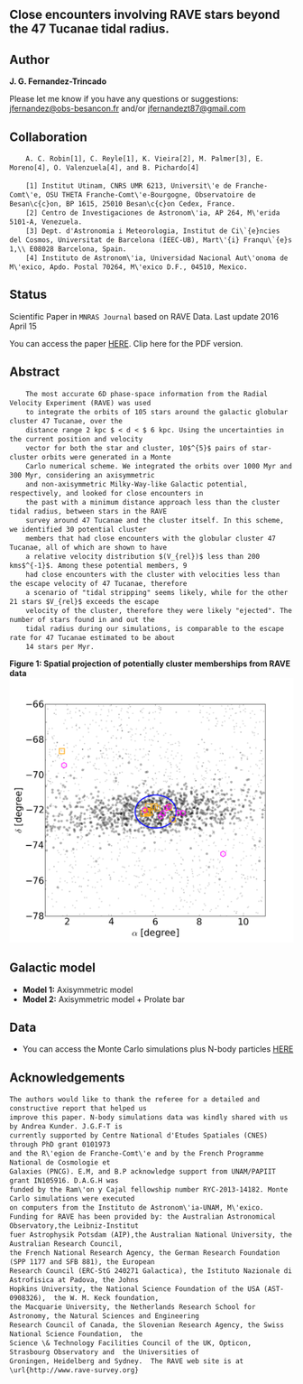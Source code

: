 Close encounters involving RAVE stars beyond the 47 Tucanae tidal radius.
---



Author
---

**J. G. Fernandez-Trincado**

Please let me know if you have any questions or suggestions: jfernandez@obs-besancon.fr and/or jfernandezt87@gmail.com

Collaboration
---

        A. C. Robin[1], C. Reyle[1], K. Vieira[2], M. Palmer[3], E. Moreno[4], O. Valenzuela[4], and B. Pichardo[4]
        
        [1] Institut Utinam, CNRS UMR 6213, Universit\'e de Franche-Comt\'e, OSU THETA Franche-Comt\'e-Bourgogne, Observatoire de Besan\c{c}on, BP 1615, 25010 Besan\c{c}on Cedex, France.
        [2] Centro de Investigaciones de Astronom\'ia, AP 264, M\'erida 5101-A, Venezuela.
        [3] Dept. d'Astronomia i Meteorologia, Institut de Ci\`{e}ncies del Cosmos, Universitat de Barcelona (IEEC-UB), Mart\'{i} Franqu\`{e}s 1,\\ E08028 Barcelona, Spain.
        [4] Instituto de Astronom\'ia, Universidad Nacional Aut\'onoma de M\'exico, Apdo. Postal 70264, M\'exico D.F., 04510, Mexico.

Status
---

Scientific Paper in `MNRAS Journal` based on RAVE Data. Last update 2016 April 15

You can access the paper [HERE](https://github.com/Fernandez-Trincado/47Tucanae-NbodySimulations/blob/master/MNRAS47Tucanae.pdf). Clip here for the PDF version.

Abstract
---

        The most accurate 6D phase-space information from the Radial Velocity Experiment (RAVE) was used
        to integrate the orbits of 105 stars around the galactic globular cluster 47 Tucanae, over the 
        distance range 2 kpc $ < d < $ 6 kpc. Using the uncertainties in the current position and velocity 
        vector for both the star and cluster, 10$^{5}$ pairs of star-cluster orbits were generated in a Monte 
        Carlo numerical scheme. We integrated the orbits over 1000 Myr and 300 Myr, considering an axisymmetric 
        and non-axisymmetric Milky-Way-like Galactic potential, respectively, and looked for close encounters in 
        the past with a minimum distance approach less than the cluster tidal radius, between stars in the RAVE 
        survey around 47 Tucanae and the cluster itself. In this scheme, we identified 30 potential cluster 
        members that had close encounters with the globular cluster 47 Tucanae, all of which are shown to have 
        a relative velocity distribution $(V_{rel})$ less than 200 kms$^{-1}$. Among these potential members, 9 
        had close encounters with the cluster with velocities less than the escape velocity of 47 Tucanae, therefore 
        a scenario of "tidal stripping" seems likely, while for the other 21 stars $V_{rel}$ exceeds the escape 
        velocity of the cluster, therefore they were likely "ejected". The number of stars found in and out the 
        tidal radius during our simulations, is comparable to the escape rate for 47 Tucanae estimated to be about 
        14 stars per Myr.

**Figure 1: Spatial projection of potentially cluster memberships from RAVE data**
![Figure1](https://github.com/Fernandez-Trincado/47Tucanae-NbodySimulations/blob/master/Figure2.png)

Galactic model
---

  * **Model 1:** Axisymmetric model
  * **Model 2:** Axisymmetric model + Prolate bar 

Data
---

 * You can access the Monte Carlo simulations plus N-body particles [HERE]()


Acknowledgements
---

    The authors would like to thank the referee for a detailed and constructive report that helped us 
    improve this paper. N-body simulations data was kindly shared with us by Andrea Kunder. J.G.F-T is 
    currently supported by Centre National d'Etudes Spatiales (CNES) through PhD grant 0101973 
    and the R\'egion de Franche-Comt\'e and by the French Programme National de Cosmologie et
    Galaxies (PNCG). E.M, and B.P acknowledge support from UNAM/PAPIIT grant IN105916. D.A.G.H was 
    funded by the Ram\'on y Cajal fellowship number RYC-2013-14182. Monte Carlo simulations were executed 
    on computers from the Instituto de Astronom\'ia-UNAM, M\'exico.   
    Funding for RAVE has been provided by: the Australian Astronomical Observatory,the Leibniz-Institut 
    fuer Astrophysik Potsdam (AIP),the Australian National University, the Australian Research Council, 
    the French National Research Agency, the German Research Foundation (SPP 1177 and SFB 881), the European 
    Research Council (ERC-StG 240271 Galactica), the Istituto Nazionale di Astrofisica at Padova, the Johns 
    Hopkins University, the National Science Foundation of the USA (AST-0908326),  the W. M. Keck foundation, 
    the Macquarie University, the Netherlands Research School for Astronomy, the Natural Sciences and Engineering 
    Research Council of Canada, the Slovenian Research Agency, the Swiss National Science Foundation,  the 
    Science \& Technology Facilities Council of the UK, Opticon, Strasbourg Observatory and  the Universities of 
    Groningen, Heidelberg and Sydney.  The RAVE web site is at \url{http://www.rave-survey.org}
    
    




